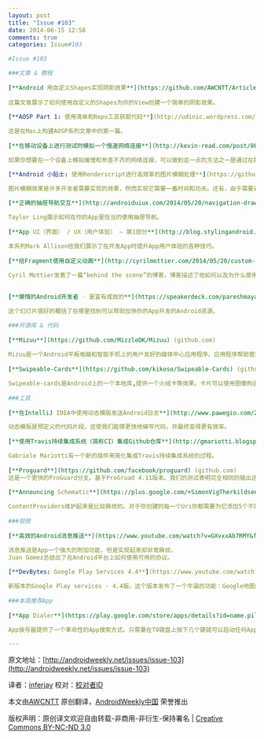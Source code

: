 ```yaml
---
layout: post
title: "Issue #103"
date: 2014-06-15 12:58
comments: true
categories: Issue#103

#Issue #103

###文章 & 教程
 
[**Android 用自定义Shapes实现阴影效果**](https://github.com/AWCNTT/ArticleTranslateProject/blob/master/translated/Issue%23103/2014-5-29-Shadow-effect-with-custom-shapes.md) 
 
这篇文章展示了如何使用自定义的Shapes为你的View创建一个简单的阴影效果。
 
[**AOSP Part 1: 使用清单和Repo工具获取代码**](http://udinic.wordpress.com/2014/05/24/aosp-part-1-get-the-code-using-the-manifest-and-repo/) (udinic.wordpress.com)

这是在Mac上构建AOSP系列文章中的第一篇。
 
[**在移动设备上进行测试时模拟一个慢速网络连接**](http://kevin-read.com/post/86601925386/simulating-a-slow-network-connection-when-testing-on) (kevin-read.com)

如果你想要在一个设备上模拟缓慢和参差不齐的网络连接，可以做到这一点的方法之一是通过在路由器上配置OpenWRT。

[**Android 小贴士: 使用Renderscript进行高效率的图片模糊处理**](https://github.com/AWCNTT/ArticleTranslateProject/blob/master/translated/Issue%23103/2014-5-29-ProTip-Blur-Images-Efficiently-using-Renderscript.md)

图片模糊效果是许多开发者需要实现的效果，然而实现它需要一番时间和功夫。还有，由于需要对图像做很多处理，从CUP和内存使用方面看，如果没有合适的编码是非常痛苦的。
 
[**正确的抽屉导航交互**](http://androiduiux.com/2014/05/20/navigation-drawer-done-right/) (androiduiux.com)

Taylor Ling展示如何在你的App里恰当的使用抽屉导航。
 
[**App UI（界面） / UX（用户体验） – 第1部分**](http://blog.stylingandroid.com/archives/2571) (blog.stylingandroid.com)

本系列Mark Allison给我们展示了在开发App时提升App用户体验的各种技巧。
 
[**给Fragment使用自定义动画**](http://cyrilmottier.com/2014/05/20/custom-animations-with-fragments/) (cyrilmottier.com)

Cyril Mottier发表了一篇“behind the scene”的博客，博客描述了他如何以及为什么使用过渡动画从而改善Capitaine Train Android应用程序的搜索体验。
 
 
[**懒惰的Android开发者 - 是富有成效的**](https://speakerdeck.com/pareshmayani/lazy-android-developers-be-productive) (speakerdeck.com)

这个幻灯片很好的概括了在哪里找到可以帮助加快你的App开发的Android资源。

###开源库 & 代码
 
[**Mizuu**](https://github.com/MizzleDK/Mizuu) (github.com)
 
Mizuu是一个Android平板电脑和智能手机上的用户友好的媒体中心应用程序。应用程序帮助管理你所有的电影和电视节目视频文件,自动对视频内容获取有用的信息,包括标题、情节、封面和演员。
 
[**Swipeable-Cards**](https://github.com/kikoso/Swipeable-Cards) (github.com)

Swipeable-cards是Android上的一个本地库,提供一个火绒卡等效果。卡片可以使用图像构造并显示动画效果,dismiss-to-like dismiss-to-unlike,使用不同的排序机制。
 
###工具
 
[**在IntelliJ IDEA中使用动态模版发送Android日志**](http://www.pawegio.com/2014/05/20/sending-android-logs-with-live-templates-in-intellij-idea-and-android-studio/) (www.pawegio.com)

动态模版是预定义的代码片段，这使我们能够更快地编写代码，并最终变得更有效率。
 
[**使用Travis持续集成系统（简称CI）集成Github仓库**](http://gmariotti.blogspot.com/2014/05/integrating-android-github-repo-with.html) (gmariotti.blogspot.com)

Gabriele Mariotti有一个新的插件来简化集成Travis持续集成系统的过程。
 
[**Proguard**](https://github.com/facebook/proguard) (github.com)
这是一个更快的ProGuard分支。基于ProGruad 4.11版本。我们的测试表明完全相同的输出这个分支比上游分支快2.5倍。
 
[**Announcing Schematic**](https://plus.google.com/+SimonVigTherkildsen/posts/4HyYYD8qCwC) (plus.google.com)

ContentProviders维护起来是比较麻烦的。对于你创建的每一个Uri你都需要为它添加5个不同的方法，而且还要把它添加到你的UriMatcher。为了缓解这种情况，Schematic可以帮你生成ContentProvider。而你只需要定义你的Uri和给他们添加注释。
 
###视频
 
[**高效的Android消息推送**](https://www.youtube.com/watch?v=GXvxxAb7RMY&feature=youtu.be) (www.youtube.com)

消息推送是App一个强大的附加功能，但是实现起来却非常麻烦。
Juan Gomez总结出了在Android平台上如何使用可用的协议。
 
[**DevBytes: Google Play Services 4.4**](https://www.youtube.com/watch?v=J2lYuNMeOfQ&feature=youtu.be)(www.youtube.com)

新版本的Google Play services - 4.4版。这个版本发布了一个牛逼的功能：Google地图的街景API。以及其他一些新功能。
 
###本周推荐App
 
[**App Dialer**](https://play.google.com/store/apps/details?id=name.pilgr.appdialer&hl=en)  (play.google.com)

App拨号器提供了一个革命性的App搜索方式。只需要在T9键盘上按下几个键就可以启动任何App。当你需要快速找到并启动应用程序时节省了很多时间。

---
```



原文地址：[http://androidweekly.net/issues/issue-103](http://androidweekly.net/issues/issue-103)

译者：[inferjay](https://github.com/inferjay) 校对：[校对者ID](https://github.com/校对者ID)

本文由[AWCNTT](https://github.com/AWCNTT) 原创翻译，[AndroidWeekly中国](http://www.androidweekly.cn/) 荣誉推出

版权声明：原创译文欢迎自由转载-非商用-非衍生-保持署名 | [Creative Commons BY-NC-ND 3.0](http://creativecommons.org/licenses/by-nc-nd/3.0/deed.zh)